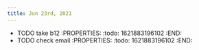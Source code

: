 ```yaml
---
title: Jun 23rd, 2021
---
```


- TODO take b12
:PROPERTIES:
:todo: 1621883196102
:END:
- TODO check email
:PROPERTIES:
:todo: 1621883196102
:END:
